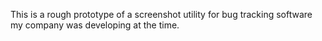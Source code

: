 This is a rough prototype of a screenshot utility for bug tracking software
my company was developing at the time.
